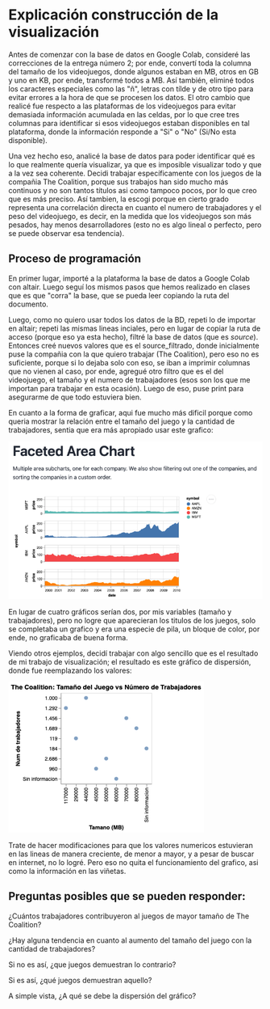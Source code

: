 # Explicación construcción de la visualización 

Antes de comenzar con la base de datos en Google Colab, consideré las correcciones de la entrega número 2; por ende, convertí toda la columna del tamaño de los videojuegos, donde algunos estaban en MB, otros en GB y uno en KB, por ende, transformé todos a MB. Así también, eliminé todos los caracteres especiales como las "ñ", letras con tílde y de otro tipo para evitar errores a la hora de que se procesen los datos. El otro cambio que realicé fue respecto a las plataformas de los videojuegos para evitar demasiada información acumulada en las celdas, por lo que cree tres columnas para identificar si esos videojuegos estaban disponibles en tal plataforma, donde la información responde a "Si" o "No" (Si/No esta disponible).

Una vez hecho eso, analicé la base de datos para poder identificar qué es lo que realmente quería visualizar, ya que es imposible visualizar todo y que a la vez sea coherente. Decidi trabajar específicamente con los juegos de la compañia The Coalition, porque sus trabajos han sido mucho más continuos y no son tantos títulos asi como tampoco pocos, por lo que creo que es más preciso. Así tambien, la escogi porque en cierto grado representa una correlación directa en cuanto el numero de trabajadores y el peso del videojuego, es decir, en la medida que los videojuegos son más pesados, hay menos desarrolladores (esto no es algo lineal o perfecto, pero se puede observar esa tendencia).

## Proceso de programación

En primer lugar, importé a la plataforma la base de datos a Google Colab con altair. Luego seguí los mismos pasos que hemos realizado en clases que es que "corra" la base, que se pueda leer copiando la ruta del documento.

Luego, como no quiero usar todos los datos de la BD, repeti lo de importar en altair; repeti las mismas lineas inciales, pero en lugar de copiar la ruta de acceso (porque eso ya esta hecho), filtré la base de datos (que es *source*). Entonces creé nuevos valores que es el source_filtrado, donde inicialmente puse la compañia con la que quiero trabajar (The Coalition), pero eso no es suficiente, porque si lo dejaba solo con eso, se iban a imprimir columnas que no vienen al caso, por ende, agregué otro filtro que es el del videojuego, el tamaño y el numero de trabajadores (esos son los que me importan para trabajar en esta ocasión). Luego de eso, puse print para asegurarme de que todo estuviera bien.

En cuanto a la forma de graficar, aqui fue mucho más dificil porque como queria mostrar la relación entre el tamaño del juego y la cantidad de trabajadores, sentia que era más apropiado usar este grafico: 

![alt text](<Captura de Pantalla 2025-10-16 a la(s) 17.07.58.png>)

En lugar de cuatro gráficos serían dos, por mis variables (tamaño y trabajadores), pero no logre que aparecieran los titulos de los juegos, solo se completaba un grafico y era una especie de pila, un bloque de color, por ende, no graficaba de buena forma.

Viendo otros ejemplos, decidí trabajar con algo sencillo que es el resultado de mi trabajo de visualización; el resultado es este gráfico de dispersión, donde fue reemplazando los valores:

![alt text](visualization-1.png)

Trate de hacer modificaciones para que los valores numericos estuvieran en las lineas de manera creciente, de menor a mayor, y a pesar de buscar en internet, no lo logré. Pero eso no quita el funcionamiento del grafico, asi como la información en las viñetas.

## Preguntas posibles que se pueden responder:
¿Cuántos trabajadores contribuyeron al juegos de mayor tamaño de The Coalition?

¿Hay alguna tendencia en cuanto al aumento del tamaño del juego con la cantidad de trabajadores?

Si no es así, ¿que juegos demuestran lo contrario?

Si es así, ¿qué juegos demuestran aquello?

A simple vista, ¿A qué se debe la dispersión del gráfico?

